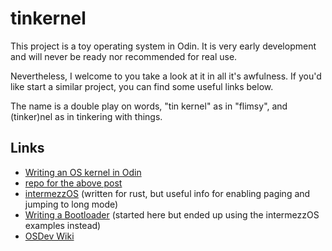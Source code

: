 # tinkernel

This project is a toy operating system in Odin. It is very early development and will never be ready nor recommended for real use.

Nevertheless, I welcome to you take a look at it in all it's awfulness. If you'd like start a similar project, you can find some useful links below.

The name is a double play on words, "tin kernel" as in "flimsy", and (tinker)nel as in tinkering with things.

## Links

* [Writing an OS kernel in Odin](https://bumbread.substack.com/p/writing-an-os-kernel-in-odin)
* [repo for the above post](https://github.com/flysand7/odin-os)
* [intermezzOS](https://intermezzos.github.io/book/first-edition/preface.html) (written for rust, but useful info for enabling paging and jumping to long mode)
* [Writing a Bootloader](http://3zanders.co.uk/2017/10/13/writing-a-bootloader/) (started here but ended up using the intermezzOS examples instead)
* [OSDev Wiki](https://osdev.wiki/wiki/Expanded_Main_Page)
